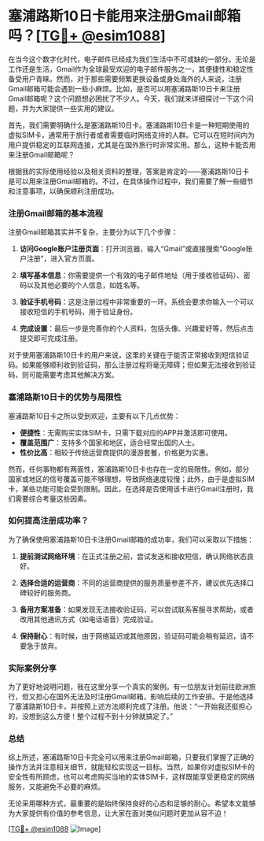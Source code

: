 # 塞浦路斯10日卡能用来注册Gmail邮箱吗？[[TG💪+ @esim1088](https://t.me/s/esim1088)]

在当今这个数字化时代，电子邮件已经成为我们生活中不可或缺的一部分。无论是工作还是生活，Gmail作为全球最受欢迎的电子邮件服务之一，其便捷性和稳定性备受用户青睐。然而，对于那些需要频繁更换设备或身处海外的人来说，注册Gmail邮箱可能会遇到一些小麻烦。比如，是否可以用塞浦路斯10日卡来注册Gmail邮箱呢？这个问题想必困扰了不少人。今天，我们就来详细探讨一下这个问题，并为大家提供一些实用的建议。

首先，我们需要明确什么是塞浦路斯10日卡。塞浦路斯10日卡是一种短期使用的虚拟SIM卡，通常用于旅行者或者需要临时网络支持的人群。它可以在短时间内为用户提供稳定的互联网连接，尤其是在国外旅行时非常实用。那么，这种卡能否用来注册Gmail邮箱呢？

根据我的实际使用经验以及相关资料的整理，答案是肯定的——塞浦路斯10日卡是可以用来注册Gmail邮箱的。不过，在具体操作过程中，我们需要了解一些细节和注意事项，以确保顺利注册成功。

### 注册Gmail邮箱的基本流程

注册Gmail邮箱其实并不复杂，主要分为以下几个步骤：

1. **访问Google账户注册页面**：打开浏览器，输入“Gmail”或直接搜索“Google账户注册”，进入官方页面。
   
2. **填写基本信息**：你需要提供一个有效的电子邮件地址（用于接收验证码）、密码以及其他必要的个人信息，如姓名等。

3. **验证手机号码**：这是注册过程中非常重要的一环。系统会要求你输入一个可以接收短信的手机号码，用于验证身份。

4. **完成设置**：最后一步是完善你的个人资料，包括头像、兴趣爱好等，然后点击提交即可完成注册。

对于使用塞浦路斯10日卡的用户来说，这里的关键在于能否正常接收到短信验证码。如果能够顺利收到验证码，那么注册过程将毫无障碍；但如果无法接收到验证码，则可能需要考虑其他解决方案。

### 塞浦路斯10日卡的优势与局限性

塞浦路斯10日卡之所以受到欢迎，主要有以下几点优势：

- **便捷性**：无需购买实体SIM卡，只需下载对应的APP并激活即可使用。
- **覆盖范围广**：支持多个国家和地区，适合经常出国的人士。
- **性价比高**：相较于传统运营商提供的漫游套餐，价格更为实惠。

然而，任何事物都有两面性，塞浦路斯10日卡也存在一定的局限性。例如，部分国家或地区的信号覆盖可能不够理想，导致网络速度较慢；此外，由于是虚拟SIM卡，某些功能可能会受到限制。因此，在选择是否使用该卡进行Gmail注册时，我们需要综合考量这些因素。

### 如何提高注册成功率？

为了确保使用塞浦路斯10日卡注册Gmail邮箱的成功率，我们可以采取以下措施：

1. **提前测试网络环境**：在正式注册之前，尝试发送和接收短信，确认网络状态良好。
   
2. **选择合适的运营商**：不同的运营商提供的服务质量参差不齐，建议优先选择口碑较好的服务商。

3. **备用方案准备**：如果发现无法接收验证码，可以尝试联系客服寻求帮助，或者改用其他通讯方式（如电话语音）完成验证。

4. **保持耐心**：有时候，由于网络延迟或其他原因，验证码可能会稍有延迟，请不要急于放弃。

### 实际案例分享

为了更好地说明问题，我在这里分享一个真实的案例。有一位朋友计划前往欧洲旅行，但又担心在国外无法及时注册Gmail邮箱，影响后续的工作安排。于是他选择了塞浦路斯10日卡，并按照上述方法顺利完成了注册。他说：“一开始我还挺担心的，没想到这么方便！整个过程不到十分钟就搞定了。”

### 总结

综上所述，塞浦路斯10日卡完全可以用来注册Gmail邮箱，只要我们掌握了正确的操作方法并注意相关细节，就能轻松实现这一目标。当然，如果你对虚拟SIM卡的安全性有所顾虑，也可以考虑购买当地的实体SIM卡，这样既能享受更稳定的网络服务，又能避免不必要的麻烦。

无论采用哪种方式，最重要的是始终保持良好的心态和足够的耐心。希望本文能够为大家提供有价值的参考信息，让大家在面对类似问题时更加从容不迫！

[[TG💪+ @esim1088](https://t.me/s/esim1088) ![Image](https://i.postimg.cc/4NQfJmqS/Snipaste-2025-05-13-00-14-12.png)]